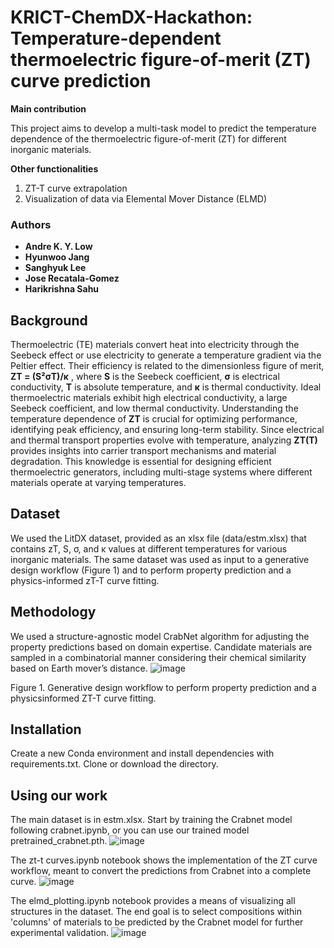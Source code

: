 # KRICT-ChemDX-Hackathon: Temperature-dependent thermoelectric figure-of-merit (ZT) curve prediction

**Main contribution**

This project aims to develop a multi-task model to predict the temperature dependence of the thermoelectric figure-of-merit (ZT) for different inorganic materials.

**Other functionalities**
1. ZT-T curve extrapolation
2. Visualization of data via Elemental Mover Distance (ELMD)

### Authors
- **Andre K. Y. Low**
- **Hyunwoo Jang**  
- **Sanghyuk Lee**
- **Jose Recatala-Gomez**  
- **Harikrishna Sahu**  

## Background
Thermoelectric (TE) materials convert heat into electricity through the Seebeck effect or use electricity to generate a temperature gradient via the Peltier effect. Their efficiency is related to the dimensionless figure of merit, **ZT = (S²σT)/κ** , where **S** is the Seebeck coefficient, **σ** is electrical conductivity, **T** is absolute temperature, and **κ** is thermal conductivity. Ideal thermoelectric materials exhibit high electrical conductivity, a large Seebeck coefficient, and low thermal conductivity. Understanding the temperature dependence of **ZT** is crucial for optimizing performance, identifying peak efficiency, and ensuring long-term stability. Since electrical and thermal transport properties evolve with temperature, analyzing **ZT(T)** provides insights into carrier transport mechanisms and material degradation. This knowledge is essential for designing efficient thermoelectric generators, including multi-stage systems where different materials operate at varying temperatures.

## Dataset
We used the LitDX dataset, provided as an xlsx file (data/estm.xlsx) that contains zT, S, σ, and κ values at different temperatures for various inorganic materials. The same dataset was used as input to a generative design workflow (Figure 1) and to perform property prediction and a
physics-informed zT-T curve fitting.
## Methodology
We used a structure-agnostic model CrabNet algorithm for adjusting the property predictions based on domain expertise. Candidate materials are sampled in a combinatorial manner considering their chemical similarity based on Earth mover’s distance.
![image](https://github.com/user-attachments/assets/c59f22bb-dc86-4686-997a-d3c7029bdae6)

Figure 1. Generative design workflow to perform property prediction and a physicsinformed ZT-T curve fitting.

## Installation
Create a new Conda environment and install dependencies with requirements.txt.
Clone or download the directory.

## Using our work
The main dataset is in estm.xlsx.
Start by training the Crabnet model following crabnet.ipynb, or you can use our trained model pretrained_crabnet.pth.
![image](https://github.com/user-attachments/assets/88f9f0c0-9986-4731-b63d-604790a15bd2)

The zt-t curves.ipynb notebook shows the implementation of the ZT curve workflow, meant to convert the predictions from Crabnet into a complete curve.
![image](https://github.com/user-attachments/assets/0d977726-411e-4bb3-b6af-9c7b8fbd7260)

The elmd_plotting.ipynb notebook provides a means of visualizing all structures in the dataset. The end goal is to select compositions within 'columns' of materials to be predicted by the Crabnet model for further experimental validation.
![image](https://github.com/user-attachments/assets/0cad4d7c-8e29-4adc-9276-492f2e7253ed)



